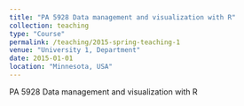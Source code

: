 ```yaml
---
title: "PA 5928 Data management and visualization with R"
collection: teaching
type: "Course"
permalink: /teaching/2015-spring-teaching-1
venue: "University 1, Department"
date: 2015-01-01
location: "Minnesota, USA"
---
```


PA 5928 Data management and visualization with R
